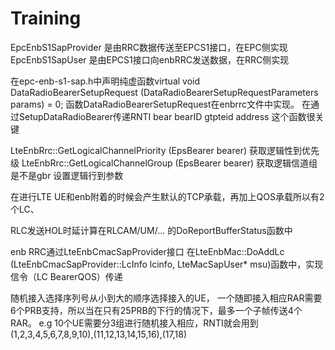 # Training

EpcEnbS1SapProvider 是由RRC数据传送至EPCS1接口，在EPC侧实现
EpcEnbS1SapUser     是由EPCS1接口向enbRRC发送数据，在RRC侧实现

在epc-enb-s1-sap.h中声明纯虚函数virtual void DataRadioBearerSetupRequest (DataRadioBearerSetupRequestParameters params) = 0;
函数DataRadioBearerSetupRequest在enbrrc文件中实现。
在通过SetupDataRadioBearer传递RNTI bear bearID gtpteid address   这个函数很关键

LteEnbRrc::GetLogicalChannelPriority (EpsBearer bearer) 获取逻辑性到优先级
LteEnbRrc::GetLogicalChannelGroup (EpsBearer bearer) 获取逻辑信道组是不是gbr
设置逻辑行到参数

在进行LTE UE和enb附着的时候会产生默认的TCP承载，再加上QOS承载所以有2个LC、

RLC发送HOL时延计算在RLCAM/UM/... 的DoReportBufferStatus函数中

enb RRC通过LteEnbCmacSapProvider接口 在LteEnbMac::DoAddLc (LteEnbCmacSapProvider::LcInfo lcinfo, LteMacSapUser* msu)函数中，实现信令（LC BearerQOS）传递

随机接入选择序列号从小到大的顺序选择接入的UE， 一个随即接入相应RAR需要6个PRB支持，所以当在只有25PRB的下行的情况下，最多一个子帧传送4个RAR。
e.g 10个UE需要分3组进行随机接入相应，RNTI就会用到 (1,2,3,4,5,6,7,8,9,10),(11,12,13,14,15,16),(17,18)
  
